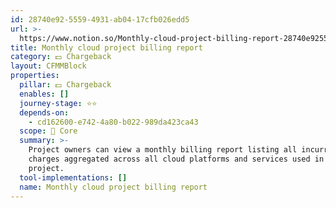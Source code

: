```yaml
---
id: 28740e92-5559-4931-ab04-17cfb026edd5
url: >-
  https://www.notion.so/Monthly-cloud-project-billing-report-28740e9255594931ab0417cfb026edd5
title: Monthly cloud project billing report
category: 💵 Chargeback
layout: CFMMBlock
properties:
  pillar: 💵 Chargeback
  enables: []
  journey-stage: ⭐️⭐️
  depends-on:
    - cd162600-e742-4a80-b022-989da423ca43
  scope: 🏢 Core
  summary: >-
    Project owners can view a monthly billing report listing all incurred
    charges aggregated across all cloud platforms and services used in a
    project.
  tool-implementations: []
  name: Monthly cloud project billing report
---
```


